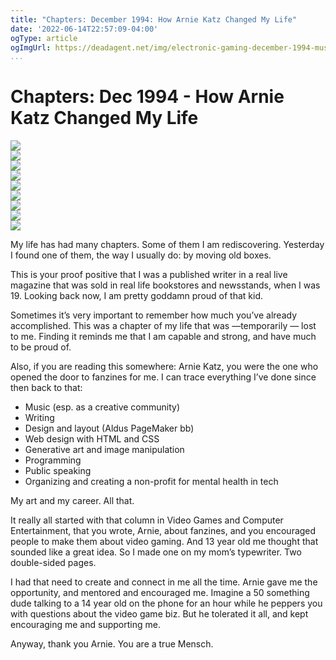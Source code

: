 ```yaml
---
title: "Chapters: December 1994: How Arnie Katz Changed My Life"
date: '2022-06-14T22:57:09-04:00'
ogType: article
ogImgUrl: https://deadagent.net/img/electronic-gaming-december-1994-music-of-the-spheres-article/thumb/IMG_5251.jpg
...
```


# Chapters: Dec 1994 - How Arnie Katz Changed My Life


<div class="image-grid">
    <div class="image-grid-item">
        <a href="../img/electronic-gaming-december-1994-music-of-the-spheres-article/orig/IMG_5251.jpg">
            <img src="../img/electronic-gaming-december-1994-music-of-the-spheres-article/thumb/IMG_5251.jpg">
        </a>
    </div>
    <div class="image-grid-item">
        <a href="../img/electronic-gaming-december-1994-music-of-the-spheres-article/orig/IMG_5252.jpg">
            <img src="../img/electronic-gaming-december-1994-music-of-the-spheres-article/thumb/IMG_5252.jpg">
        </a>
    </div>
    <div class="image-grid-item">
        <a href="../img/electronic-gaming-december-1994-music-of-the-spheres-article/orig/IMG_5253.jpg">
            <img src="../img/electronic-gaming-december-1994-music-of-the-spheres-article/thumb/IMG_5253.jpg">
        </a>
    </div>
    <div class="image-grid-item">
        <a href="../img/electronic-gaming-december-1994-music-of-the-spheres-article/orig/IMG_5254.jpg">
            <img src="../img/electronic-gaming-december-1994-music-of-the-spheres-article/thumb/IMG_5254.jpg">
        </a>
    </div>
    <div class="image-grid-item">
        <a href="../img/electronic-gaming-december-1994-music-of-the-spheres-article/orig/IMG_5255.jpg">
            <img src="../img/electronic-gaming-december-1994-music-of-the-spheres-article/thumb/IMG_5255.jpg">
        </a>
    </div>
    <div class="image-grid-item">
        <a href="../img/electronic-gaming-december-1994-music-of-the-spheres-article/orig/IMG_5256.jpg">
            <img src="../img/electronic-gaming-december-1994-music-of-the-spheres-article/thumb/IMG_5256.jpg">
        </a>
    </div>
    <div class="image-grid-item">
        <a href="../img/electronic-gaming-december-1994-music-of-the-spheres-article/orig/IMG_5257.jpg">
            <img src="../img/electronic-gaming-december-1994-music-of-the-spheres-article/thumb/IMG_5257.jpg">
        </a>
    </div>
    <div class="image-grid-item">
        <a href="../img/electronic-gaming-december-1994-music-of-the-spheres-article/orig/IMG_5258.jpg">
            <img src="../img/electronic-gaming-december-1994-music-of-the-spheres-article/thumb/IMG_5258.jpg">
        </a>
    </div>
    <div class="image-grid-item">
        <a href="../img/electronic-gaming-december-1994-music-of-the-spheres-article/orig/IMG_5259.jpg">
            <img src="../img/electronic-gaming-december-1994-music-of-the-spheres-article/thumb/IMG_5259.jpg">
        </a>
    </div>
</div>


My life has had many chapters. Some of them I am rediscovering. Yesterday I found one of them, the way I usually do: by moving old boxes.

This is your proof positive that I was a published writer in a real live magazine that was sold in real life bookstores and newsstands, when I was 19. Looking back now, I am pretty goddamn proud of that kid.

Sometimes it’s very important to remember how much you’ve already accomplished. This was a chapter of my life that was —temporarily — lost to me. Finding it reminds me that I am capable and strong, and have much to be proud of.

Also, if you are reading this somewhere: Arnie Katz, you were the one who opened the door to fanzines for me. I can trace everything I’ve done since then back to that:

- Music (esp. as a creative community)
- Writing
- Design and layout (Aldus PageMaker bb)
- Web design with HTML and CSS
- Generative art and image manipulation
- Programming
- Public speaking
- Organizing and creating a non-profit for mental health in tech

My art and my career. All that.

It really all started with that column in Video Games and Computer Entertainment, that you wrote, Arnie, about fanzines, and you encouraged people to make them about video gaming. And 13 year old me thought that sounded like a great idea. So I made one on my mom’s typewriter. Two double-sided pages.

I had that need to create and connect in me all the time. Arnie gave me the opportunity, and mentored and encouraged me. Imagine a 50 something dude talking to a 14 year old on the phone for an hour  while he peppers you with questions about the video game biz. But he tolerated it all, and kept encouraging me and supporting me.

Anyway, thank you Arnie. You are a true Mensch.